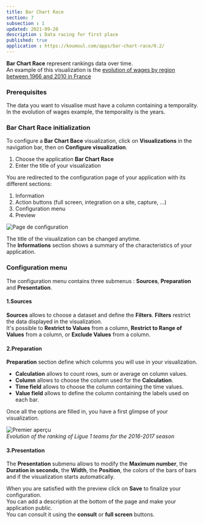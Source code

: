 ```yaml
---
title: Bar Chart Race
section: 7
subsection : 1
updated: 2021-09-20
description : Data racing for first place
published: true
application : https://koumoul.com/apps/bar-chart-race/0.2/
---
```


**Bar Chart Race** represent rankings data over time.  
An example of this visualization is the [evolution of wages by region between 1966 and 2010 in France](https://opendata.koumoul.com/reuses/evolution-des-salaires-selon-la-region-entre-1966-et-2010)

### Prerequisites

The data you want to visualise must have a column containing a temporality. In the evolution of wages example, the temporality is the years.


### Bar Chart Race initialization

To configure a **Bar Chart Bace** visualization, click on **Visualizations** in the navigation bar, then on **Configure visualization**.  

1. Choose the application **Bar Chart Race**
2. Enter the title of your visualization

<p>
</p>

You are redirected to the configuration page of your application with its different sections:  

1. Information
2. Action buttons (full screen, integration on a site, capture, ...)
3. Configuration menu
4. Preview

![Page de configuration](./images/user-guide-backoffice/barchart-config.jpg)


The title of the visualization can be changed anytime.  
The **Informations** section shows a summary of the characteristics of your application.  

### Configuration menu

The configuration menu contains three submenus : **Sources**, **Preparation** and **Presentation**.  

#### 1.Sources
**Sources** allows to choose a dataset and define the **Filters**. **Filters** restrict the data displayed in the visualization.  
It's possible to **Restrict to Values** from a column, **Restrict to Range of Values** from a column, or **Exclude Values** from a column.  

#### 2.Preparation
**Preparation** section define which columns you will use in your visualization.  
* **Calculation** allows to count rows, sum or average on column values.
* **Column** allows to choose the column used for the **Calculation**.
* **Time field** allows to choose the column containing the time values.
* **Value field** allows to define the column containing the labels used on each bar.

Once all the options are filled in, you have a first glimpse of your visualization.

![Premier aperçu](./images/user-guide-backoffice/barchart-preparation.gif)  
*Evolution of the ranking of Ligue 1 teams for the 2016-2017 season*

#### 3.Presentation
The **Presentation** submenu allows to modify the **Maximum number**, the **Duration in seconds**, the **Width**, the **Position**, the colors of the bars of bars and if the visualization starts automatically.

When you are satisfied with the preview click on **Save** to finalize your configuration.  
You can add a description at the bottom of the page and make your application public.  
You can consult it using the **consult** or **full screen** buttons.
